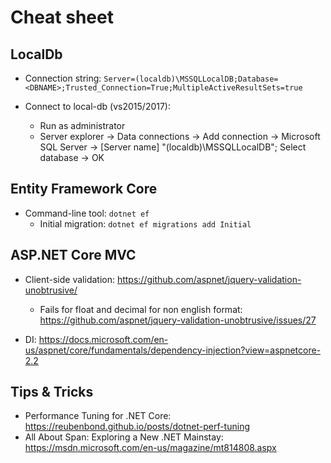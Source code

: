 # Cheat sheet

## LocalDb
- Connection string: `Server=(localdb)\MSSQLLocalDB;Database=<DBNAME>;Trusted_Connection=True;MultipleActiveResultSets=true`

- Connect to local-db (vs2015/2017): 
	- Run as administrator
	- Server explorer -> Data connections -> Add connection -> Microsoft SQL Server -> [Server name] "(localdb)\MSSQLLocalDB"; Select database -> OK


## Entity Framework Core
- Command-line tool: `dotnet ef`
	- Initial migration: `dotnet ef migrations add Initial`
	 

## ASP.NET Core MVC
- Client-side validation: https://github.com/aspnet/jquery-validation-unobtrusive/
	- Fails for float and decimal for non english format: https://github.com/aspnet/jquery-validation-unobtrusive/issues/27

- DI: https://docs.microsoft.com/en-us/aspnet/core/fundamentals/dependency-injection?view=aspnetcore-2.2

## Tips & Tricks
- Performance Tuning for .NET Core: https://reubenbond.github.io/posts/dotnet-perf-tuning
- All About Span: Exploring a New .NET Mainstay: https://msdn.microsoft.com/en-us/magazine/mt814808.aspx